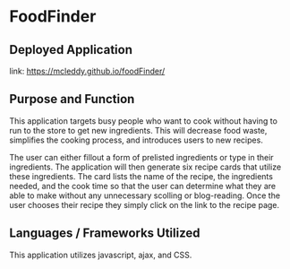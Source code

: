 # FoodFinder

## Deployed Application
link: https://mcleddy.github.io/foodFinder/


## Purpose and Function
This application targets busy people who want to cook without having to run to the store to get new ingredients. This will decrease food waste, simplifies the cooking process, and introduces users to new recipes.

The user can either fillout a form of prelisted ingredients or type in their ingredients. The application will then generate six recipe cards that utilize these ingredients. The card lists the name of the recipe, the ingredients needed, and the cook time so that the user can determine what they are able to make without any unnecessary scolling or blog-reading. Once the user chooses their recipe they simply click on the link to the recipe page.  

## Languages / Frameworks Utilized
This application utilizes javascript, ajax, and CSS.

